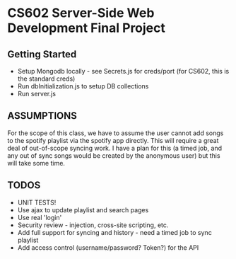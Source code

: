 # CS602 Server-Side Web Development Final Project
## Getting Started
- Setup Mongodb locally - see Secrets.js for creds/port (for CS602, this is the standard creds)
- Run dbInitialization.js to setup DB collections
- Run server.js

## ASSUMPTIONS
For the scope of this class, we have to assume the user cannot add songs to the spotify playlist via the spotify app directly. This will require a great deal of out-of-scope syncing work. I have a plan for this (a timed job, and any out of sync songs would be created by the anonymous user) but this will take some time.

## TODOS
- UNIT TESTS!
- Use ajax to update playlist and search pages
- Use real 'login'
- Security review - injection, cross-site scripting, etc.
- Add full support for syncing and history - need a timed job to sync playlist
- Add access control (username/password? Token?) for the API